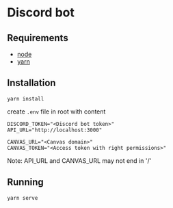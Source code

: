 # Discord bot
## Requirements
- [node](https://nodejs.org/en/)
- [yarn](https://yarnpkg.com/getting-started/install)

## Installation
```
yarn install
```

create `.env` file in root with content
```
DISCORD_TOKEN="<Discord bot token>"
API_URL="http://localhost:3000"

CANVAS_URL="<Canvas domain>"
CANVAS_TOKEN="<Access token with right permissions>"
```
Note: API_URL and CANVAS_URL may not end in '/'

## Running

```
yarn serve
```
